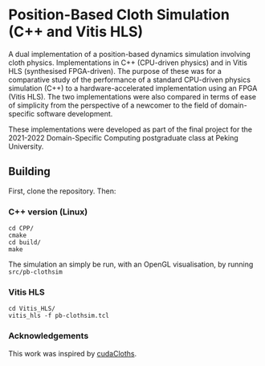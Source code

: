 # Position-Based Cloth Simulation (C++ and Vitis HLS)
A dual implementation of a position-based dynamics simulation involving cloth physics. Implementations in C++ (CPU-driven physics) and in Vitis HLS (synthesised FPGA-driven). The purpose of these was for a comparative study of the performance of a standard CPU-driven physics simulation (C++) to a hardware-accelerated implementation using an FPGA (Vitis HLS). The two implementations were also compared in terms of ease of simplicity from the perspective of a newcomer to the field of domain-specific software development.

These implementations were developed as part of the final project for the 2021-2022 Domain-Specific Computing postgraduate class at Peking University.

## Building

First, clone the repository. Then:

### C++ version (Linux)

```
cd CPP/
cmake
cd build/
make
```

The simulation an simply be run, with an OpenGL visualisation, by running `src/pb-clothsim`

### Vitis HLS 

```
cd Vitis_HLS/
vitis_hls -f pb-clothsim.tcl
```

### Acknowledgements
This work was inspired by [cudaCloths](https://github.com/gravitino/cudaCloths).
